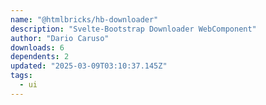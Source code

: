 ```yaml
---
name: "@htmlbricks/hb-downloader"
description: "Svelte-Bootstrap Downloader WebComponent"
author: "Dario Caruso"
downloads: 6
dependents: 2
updated: "2025-03-09T03:10:37.145Z"
tags: 
  - ui
---
```

